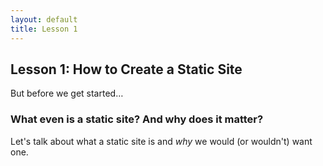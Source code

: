 ```yaml
---
layout: default
title: Lesson 1
---
```


## Lesson 1: How to Create a Static Site

But before we get started…

### What even is a static site? And why does it matter?

Let's talk about what a static site is and *why* we would (or wouldn't) want one.